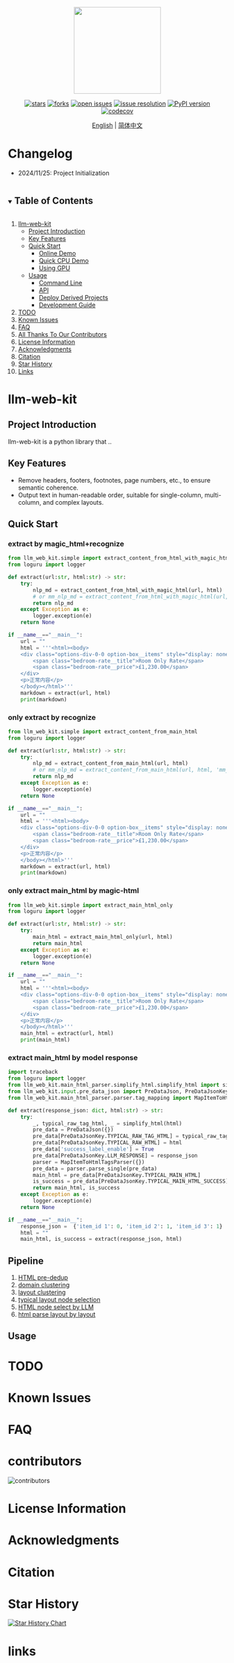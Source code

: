 <div align="center" xmlns="http://www.w3.org/1999/html">
<!-- logo -->
<p align="center">
  <img src="docs/images/llm-web-kit_logo.jpeg" width="200px" style="vertical-align:middle;">
</p>

<!-- icon -->

[![stars](https://img.shields.io/github/stars/opendatalab/llm-web-kit.svg)](https://github.com/opendatalab/llm-web-kit)
[![forks](https://img.shields.io/github/forks/opendatalab/llm-web-kit.svg)](https://github.com/opendatalab/llm-web-kit)
[![open issues](https://img.shields.io/github/issues-raw/opendatalab/llm-web-kit)](https://github.com/opendatalab/llm-web-kit/issues)
[![issue resolution](https://img.shields.io/github/issues-closed-raw/opendatalab/llm-web-kit)](https://github.com/opendatalab/llm-web-kit/issues)
[![PyPI version](https://badge.fury.io/py/llm-web-kit.svg)](https://badge.fury.io/py/llm-web-kit)
[![codecov](https://codecov.io/gh/ccprocessor/llm-webkit-mirror/graph/badge.svg?token=U4RY0R6JUV)](https://codecov.io/gh/ccprocessor/llm-webkit-mirror)

<!-- language -->

[English](README.md) | [简体中文](README_zh-CN.md)

</div>

# Changelog

- 2024/11/25: Project Initialization

<!-- TABLE OF CONTENT -->

<details open="open">
  <summary><h2 style="display: inline-block">Table of Contents</h2></summary>
  <ol>
    <li>
      <a href="#llm-web-kit">llm-web-kit</a>
      <ul>
        <li><a href="#project-introduction">Project Introduction</a></li>
        <li><a href="#key-features">Key Features</a></li>
        <li><a href="#quick-start">Quick Start</a>
            <ul>
            <li><a href="#online-demo">Online Demo</a></li>
            <li><a href="#quick-cpu-demo">Quick CPU Demo</a></li>
            <li><a href="#using-gpu">Using GPU</a></li>
            </ul>
        </li>
        <li><a href="#usage">Usage</a>
            <ul>
            <li><a href="#command-line">Command Line</a></li>
            <li><a href="#api">API</a></li>
            <li><a href="#deploy-derived-projects">Deploy Derived Projects</a></li>
            <li><a href="#development-guide">Development Guide</a></li>
            </ul>
        </li>
      </ul>
    </li>
    <li><a href="#todo">TODO</a></li>
    <li><a href="#known-issues">Known Issues</a></li>
    <li><a href="#faq">FAQ</a></li>
    <li><a href="#contributors">All Thanks To Our Contributors</a></li>
    <li><a href="#license-information">License Information</a></li>
    <li><a href="#acknowledgments">Acknowledgments</a></li>
    <li><a href="#citation">Citation</a></li>
    <li><a href="#star-history">Star History</a></li>
    <li><a href="#links">Links</a></li>
  </ol>
</details>

# llm-web-kit

## Project Introduction

llm-web-kit is a python library that ..

## Key Features

- Remove headers, footers, footnotes, page numbers, etc., to ensure semantic coherence.
- Output text in human-readable order, suitable for single-column, multi-column, and complex layouts.

## Quick Start

### extract by magic_html+recognize

```python
from llm_web_kit.simple import extract_content_from_html_with_magic_html
from loguru import logger

def extract(url:str, html:str) -> str:
    try:
        nlp_md = extract_content_from_html_with_magic_html(url, html)
        # or mm_nlp_md = extract_content_from_html_with_magic_html(url, html, 'mm_md')
        return nlp_md
    except Exception as e:
        logger.exception(e)
    return None

if __name__=="__main__":
    url = ""
    html = '''<html><body>
    <div class="options-div-0-0 option-box__items" style="display: none;">
        <span class="bedroom-rate__title">Room Only Rate</span>
        <span class="bedroom-rate__price">£1,230.00</span>
    </div>
    <p>正常内容</p>
    </body></html>'''
    markdown = extract(url, html)
    print(markdown)
```

### only extract by recognize

```python
from llm_web_kit.simple import extract_content_from_main_html
from loguru import logger

def extract(url:str, html:str) -> str:
    try:
        nlp_md = extract_content_from_main_html(url, html)
        # or mm_nlp_md = extract_content_from_main_html(url, html, 'mm_md')
        return nlp_md
    except Exception as e:
        logger.exception(e)
    return None

if __name__=="__main__":
    url = ""
    html = '''<html><body>
    <div class="options-div-0-0 option-box__items" style="display: none;">
        <span class="bedroom-rate__title">Room Only Rate</span>
        <span class="bedroom-rate__price">£1,230.00</span>
    </div>
    <p>正常内容</p>
    </body></html>'''
    markdown = extract(url, html)
    print(markdown)
```

### only extract main_html by magic-html

```python
from llm_web_kit.simple import extract_main_html_only
from loguru import logger

def extract(url:str, html:str) -> str:
    try:
        main_html = extract_main_html_only(url, html)
        return main_html
    except Exception as e:
        logger.exception(e)
    return None

if __name__=="__main__":
    url = ""
    html = '''<html><body>
    <div class="options-div-0-0 option-box__items" style="display: none;">
        <span class="bedroom-rate__title">Room Only Rate</span>
        <span class="bedroom-rate__price">£1,230.00</span>
    </div>
    <p>正常内容</p>
    </body></html>'''
    main_html = extract(url, html)
    print(main_html)
```

### extract main_html by model response

```python
import traceback
from loguru import logger
from llm_web_kit.main_html_parser.simplify_html.simplify_html import simplify_html
from llm_web_kit.input.pre_data_json import PreDataJson, PreDataJsonKey
from llm_web_kit.main_html_parser.parser.tag_mapping import MapItemToHtmlTagsParser

def extract(response_json: dict, html:str) -> str:
    try:
        _, typical_raw_tag_html, _ = simplify_html(html)
        pre_data = PreDataJson({})
        pre_data[PreDataJsonKey.TYPICAL_RAW_TAG_HTML] = typical_raw_tag_html
        pre_data[PreDataJsonKey.TYPICAL_RAW_HTML] = html
        pre_data['success_label_enable'] = True
        pre_data[PreDataJsonKey.LLM_RESPONSE] = response_json
        parser = MapItemToHtmlTagsParser({})
        pre_data = parser.parse_single(pre_data)
        main_html = pre_data[PreDataJsonKey.TYPICAL_MAIN_HTML]
        is_success = pre_data[PreDataJsonKey.TYPICAL_MAIN_HTML_SUCCESS]
        return main_html, is_success
    except Exception as e:
        logger.exception(e)
    return None

if __name__=="__main__":
    response_json =  {'item_id 1': 0, 'item_id 2': 1, 'item_id 3': 1}
    html = ""
    main_html, is_success = extract(response_json, html)
```

## Pipeline

1. [HTML pre-dedup](jupyter/html-pre-dedup/main.ipynb)
2. [domain clustering](jupyter/domain_clustering/README.md)
3. [layout clustering](jupyter/layout-clustering/main.ipynb)
4. [typical layout node selection](jupyter/typical-html-select/main.ipynb)
5. [HTML node select by LLM](jupyter/html-node-select-llm/main.ipynb)
6. [html parse layout by layout](jupyter/html-parse-by-layout/main.ipynb)

## Usage

# TODO

# Known Issues

# FAQ

# contributors

![contributors](https://contrib.rocks/image?repo=ccprocessor/llm-webkit-mirror)

# License Information

# Acknowledgments

# Citation

# Star History

[![Star History Chart](https://api.star-history.com/svg?repos=ccprocessor/llm-webkit-mirror&type=Date)](https://star-history.com/#ccprocessor/llm-webkit-mirror&Date)

# links
